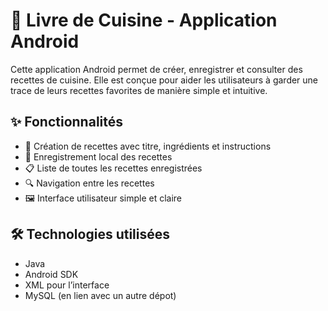 # 📖 Livre de Cuisine - Application Android

Cette application Android permet de créer, enregistrer et consulter des recettes de cuisine. Elle est conçue pour aider les utilisateurs à garder une trace de leurs recettes favorites de manière simple et intuitive.

## ✨ Fonctionnalités

- 📝 Création de recettes avec titre, ingrédients et instructions
- 💾 Enregistrement local des recettes
- 📋 Liste de toutes les recettes enregistrées
- 🔍 Navigation entre les recettes
- 🖼️ Interface utilisateur simple et claire

## 🛠️ Technologies utilisées

- Java
- Android SDK
- XML pour l’interface
- MySQL (en lien avec un autre dépot)
